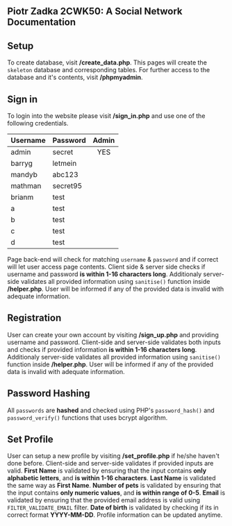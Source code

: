 ## Piotr Zadka 2CWK50: A Social Network Documentation

## Setup
To create database, visit **/create_data.php**. This pages will create the `skeleton` database and corresponding tables. For further access to the database and it's contents, visit **/phpmyadmin**.

## Sign in
To login into the website please visit **/sign_in.php** and use one of the following credentials.

| Username | Password | Admin |
|----------|----------|:-----:|
|admin     |secret    |  YES  |
|barryg    |letmein   |       |
|mandyb    |abc123    |       |
|mathman   |secret95  |       |
|brianm    |test      |       |
|a         |test      |       |
|b         |test      |       |
|c         |test      |       |
|d         |test      |       |

Page back-end will check for matching `username` & `password` and if correct will let user access page contents. 
Client side & server side checks if username and password **is within 1-16 characters long**. Additionaly server-side validates all provided information using `sanitise()` function inside **/helper.php**. User will be informed if any of the provided data is invalid with adequate information.

## Registration
User can create your own account by visiting **/sign_up.php** and providing username and password. Client-side and server-side validates both inputs and checks if provided information **is within 1-16 characters long**. Additionaly server-side validates all provided information using `sanitise()` function inside **/helper.php**. User will be informed if any of the provided data is invalid with adequate information.

## Password Hashing
All `passwords` are **hashed** and checked using PHP's `password_hash()` and `password_verify()` functions that uses bcrypt algorithm.

## Set Profile
User can setup a new profile by visiting **/set_profile.php** if he/she haven't done before. Client-side and server-side validates if provided inputs are valid. 
**First Name** is validated by ensuring that the input contains **only alphabetic letters**, and **is within 1-16 characters**.
**Last Name** is validated the same way as **First Name**.
**Number of pets** is validated by ensuring that the input contains **only numeric values**, and **is within range of 0-5**.
**Email** is validated by ensuring that the provided email address is valid using `FILTER_VALIDATE_EMAIL` filter.
**Date of birth** is validated by checking if its in correct format **YYYY-MM-DD**.
Profile information can be updated anytime.



